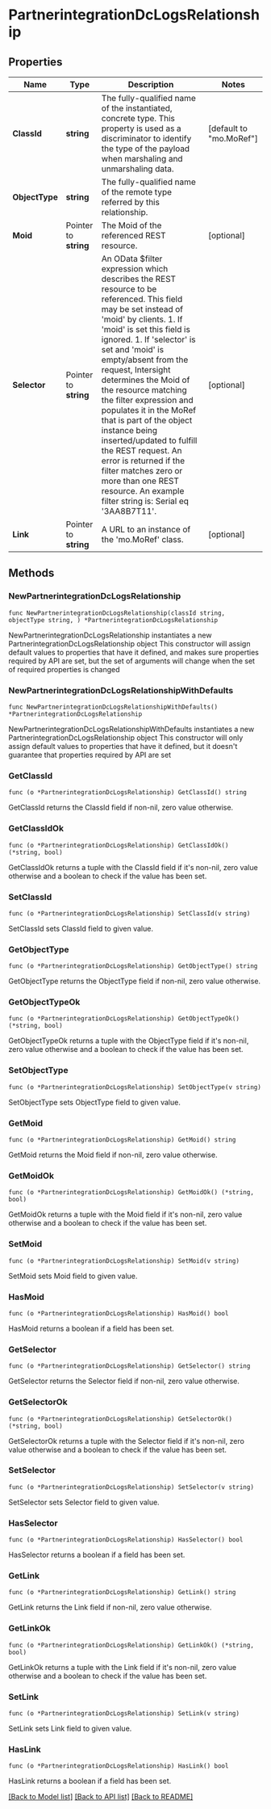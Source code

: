 # PartnerintegrationDcLogsRelationship

## Properties

Name | Type | Description | Notes
------------ | ------------- | ------------- | -------------
**ClassId** | **string** | The fully-qualified name of the instantiated, concrete type. This property is used as a discriminator to identify the type of the payload when marshaling and unmarshaling data. | [default to "mo.MoRef"]
**ObjectType** | **string** | The fully-qualified name of the remote type referred by this relationship. | 
**Moid** | Pointer to **string** | The Moid of the referenced REST resource. | [optional] 
**Selector** | Pointer to **string** | An OData $filter expression which describes the REST resource to be referenced. This field may be set instead of &#39;moid&#39; by clients. 1. If &#39;moid&#39; is set this field is ignored. 1. If &#39;selector&#39; is set and &#39;moid&#39; is empty/absent from the request, Intersight determines the Moid of the resource matching the filter expression and populates it in the MoRef that is part of the object instance being inserted/updated to fulfill the REST request. An error is returned if the filter matches zero or more than one REST resource. An example filter string is: Serial eq &#39;3AA8B7T11&#39;. | [optional] 
**Link** | Pointer to **string** | A URL to an instance of the &#39;mo.MoRef&#39; class. | [optional] 

## Methods

### NewPartnerintegrationDcLogsRelationship

`func NewPartnerintegrationDcLogsRelationship(classId string, objectType string, ) *PartnerintegrationDcLogsRelationship`

NewPartnerintegrationDcLogsRelationship instantiates a new PartnerintegrationDcLogsRelationship object
This constructor will assign default values to properties that have it defined,
and makes sure properties required by API are set, but the set of arguments
will change when the set of required properties is changed

### NewPartnerintegrationDcLogsRelationshipWithDefaults

`func NewPartnerintegrationDcLogsRelationshipWithDefaults() *PartnerintegrationDcLogsRelationship`

NewPartnerintegrationDcLogsRelationshipWithDefaults instantiates a new PartnerintegrationDcLogsRelationship object
This constructor will only assign default values to properties that have it defined,
but it doesn't guarantee that properties required by API are set

### GetClassId

`func (o *PartnerintegrationDcLogsRelationship) GetClassId() string`

GetClassId returns the ClassId field if non-nil, zero value otherwise.

### GetClassIdOk

`func (o *PartnerintegrationDcLogsRelationship) GetClassIdOk() (*string, bool)`

GetClassIdOk returns a tuple with the ClassId field if it's non-nil, zero value otherwise
and a boolean to check if the value has been set.

### SetClassId

`func (o *PartnerintegrationDcLogsRelationship) SetClassId(v string)`

SetClassId sets ClassId field to given value.


### GetObjectType

`func (o *PartnerintegrationDcLogsRelationship) GetObjectType() string`

GetObjectType returns the ObjectType field if non-nil, zero value otherwise.

### GetObjectTypeOk

`func (o *PartnerintegrationDcLogsRelationship) GetObjectTypeOk() (*string, bool)`

GetObjectTypeOk returns a tuple with the ObjectType field if it's non-nil, zero value otherwise
and a boolean to check if the value has been set.

### SetObjectType

`func (o *PartnerintegrationDcLogsRelationship) SetObjectType(v string)`

SetObjectType sets ObjectType field to given value.


### GetMoid

`func (o *PartnerintegrationDcLogsRelationship) GetMoid() string`

GetMoid returns the Moid field if non-nil, zero value otherwise.

### GetMoidOk

`func (o *PartnerintegrationDcLogsRelationship) GetMoidOk() (*string, bool)`

GetMoidOk returns a tuple with the Moid field if it's non-nil, zero value otherwise
and a boolean to check if the value has been set.

### SetMoid

`func (o *PartnerintegrationDcLogsRelationship) SetMoid(v string)`

SetMoid sets Moid field to given value.

### HasMoid

`func (o *PartnerintegrationDcLogsRelationship) HasMoid() bool`

HasMoid returns a boolean if a field has been set.

### GetSelector

`func (o *PartnerintegrationDcLogsRelationship) GetSelector() string`

GetSelector returns the Selector field if non-nil, zero value otherwise.

### GetSelectorOk

`func (o *PartnerintegrationDcLogsRelationship) GetSelectorOk() (*string, bool)`

GetSelectorOk returns a tuple with the Selector field if it's non-nil, zero value otherwise
and a boolean to check if the value has been set.

### SetSelector

`func (o *PartnerintegrationDcLogsRelationship) SetSelector(v string)`

SetSelector sets Selector field to given value.

### HasSelector

`func (o *PartnerintegrationDcLogsRelationship) HasSelector() bool`

HasSelector returns a boolean if a field has been set.

### GetLink

`func (o *PartnerintegrationDcLogsRelationship) GetLink() string`

GetLink returns the Link field if non-nil, zero value otherwise.

### GetLinkOk

`func (o *PartnerintegrationDcLogsRelationship) GetLinkOk() (*string, bool)`

GetLinkOk returns a tuple with the Link field if it's non-nil, zero value otherwise
and a boolean to check if the value has been set.

### SetLink

`func (o *PartnerintegrationDcLogsRelationship) SetLink(v string)`

SetLink sets Link field to given value.

### HasLink

`func (o *PartnerintegrationDcLogsRelationship) HasLink() bool`

HasLink returns a boolean if a field has been set.


[[Back to Model list]](../README.md#documentation-for-models) [[Back to API list]](../README.md#documentation-for-api-endpoints) [[Back to README]](../README.md)


